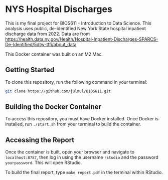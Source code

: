 # NYS Hospital Discharges

This is my final project for BIOS611 - Introduction to Data Science. This analysis uses public, de-identified New York State hospital inpatient discharge data from 2022. Data are from https://health.data.ny.gov/Health/Hospital-Inpatient-Discharges-SPARCS-De-Identified/5dtw-tffi/about_data

This Docker container was built on an M2 Mac.

## Getting Started

To clone this repository, run the following command in your terminal:

```bash
git clone https://github.com/julmul/BIOS611.git
```

## Building the Docker Container

To access this repository, you must have Docker installed. Once Docker is installed, run `./start.sh` from your terminal to build the container.

## Accessing the Report

Once the container is built, open your browser and navigate to `localhost:8787`, then log in using the username `rstudio` and the password `yourpassword`. This will open RStudio.

To build the final report, type `make report.pdf` in the terminal within RStudio.